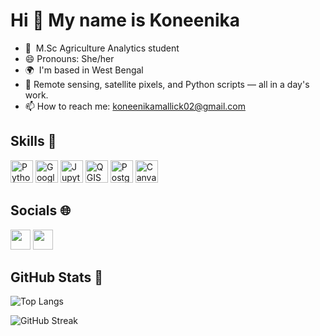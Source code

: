Hi 👋 My name is Koneenika
=======================

*  🧠  M.Sc Agriculture Analytics student
*  😄 Pronouns: She/her
*  🌍  I'm based in West Bengal
*  📡  Remote sensing, satellite pixels, and Python scripts — all in a day's work.
*  📫 How to reach me: koneenikamallick02@gmail.com
  
## Skills 🧠

<p align="left">
<a href="https://www.python.org/" target="_blank" rel="noreferrer"><img src="https://raw.githubusercontent.com/danielcranney/readme-generator/main/public/icons/skills/python-colored.svg" width="36" height="36" alt="Python" /></a>
<a href="https://earthengine.google.com/" target="_blank" rel="noreferrer"><img src="https://img.shields.io/badge/Google%20Earth%20Engine-4285F4?style=for-the-badge&logo=googleearth&logoColor=white" height="36" alt="Google Earth Engine" /></a>
<a href="https://jupyter.org/" target="_blank" rel="noreferrer"><img src="https://img.shields.io/badge/Jupyter-F37626?style=for-the-badge&logo=jupyter&logoColor=white" height="36" alt="Jupyter Notebook" /></a>
<a href="https://qgis.org/" target="_blank" rel="noreferrer"><img src="https://img.shields.io/badge/QGIS-589632?style=for-the-badge&logo=qgis&logoColor=white" height="36" alt="QGIS" /></a>
<a href="https://www.postgresql.org/" target="_blank" rel="noreferrer"><img src="https://raw.githubusercontent.com/danielcranney/readme-generator/main/public/icons/skills/postgresql-colored.svg" width="36" height="36" alt="PostgreSQL" /></a>
<a href="https://www.canva.com/" target="_blank" rel="noreferrer"><img src="https://img.shields.io/badge/Canva-00C4CC?style=for-the-badge&logo=canva&logoColor=white" height="36" alt="Canva" /></a>

</p>

## Socials 🌐

<a href="https://github.com/koneenika" target="_blank" rel="noreferrer"><img src="https://raw.githubusercontent.com/danielcranney/readme-generator/main/public/icons/socials/github.svg" width="32" height="32" /></a> 
<a href="https://www.linkedin.com/in/koneenika-mallick" target="_blank" rel="noreferrer"><img src="https://raw.githubusercontent.com/danielcranney/readme-generator/main/public/icons/socials/linkedin.svg" width="32" height="32" /></a> 
</p>

## GitHub Stats 🌱​
![Top Langs](https://github-readme-stats.vercel.app/api/top-langs/?username=koneenika&layout=compact&theme=vue&hide_border=false&count_private=true&include_all_commits=true)

![GitHub Streak](https://streak-stats.demolab.com?user=koneenika&theme=vue&hide_border=false)



